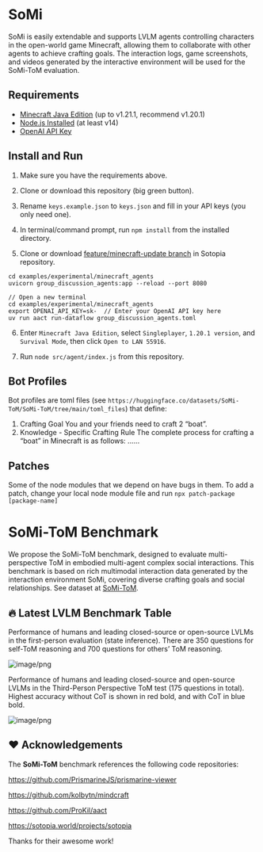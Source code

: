 # SoMi

SoMi is easily extendable and supports LVLM agents controlling characters in the open-world game Minecraft, allowing them to collaborate with other agents to achieve crafting goals. The interaction logs, game screenshots, and videos generated by the interactive environment will be used for the SoMi-ToM evaluation. 

## Requirements

- [Minecraft Java Edition](https://www.minecraft.net/en-us/store/minecraft-java-bedrock-edition-pc) (up to v1.21.1, recommend v1.20.1)
- [Node.js Installed](https://nodejs.org/) (at least v14)
- [OpenAI API Key](https://openai.com/blog/openai-api)

## Install and Run

1. Make sure you have the requirements above.

2. Clone or download this repository (big green button).

3. Rename `keys.example.json` to `keys.json` and fill in your API keys (you only need one).

4. In terminal/command prompt, run `npm install` from the installed directory.

5. Clone or download [feature/minecraft-update branch](https://github.com/sotopia-lab/sotopia/tree/feature/minecraft-update) in Sotopia repository.

```
cd examples/experimental/minecraft_agents
uvicorn group_discussion_agents:app --reload --port 8080
```

```
// Open a new terminal
cd examples/experimental/minecraft_agents
export OPENAI_API_KEY=sk-  // Enter your OpenAI API key here
uv run aact run-dataflow group_discussion_agents.toml
```

6. Enter `Minecraft Java Edition`, select `Singleplayer`, `1.20.1 version`, and `Survival Mode`, then click `Open to LAN 55916`.

7. Run `node src/agent/index.js` from this repository.

## Bot Profiles

Bot profiles are toml files (see `https://huggingface.co/datasets/SoMi-ToM/SoMi-ToM/tree/main/toml_files`) that define:

1. Crafting Goal
You and your friends need to craft 2 “boat”.
2. Knowledge - Specific Crafting Rule
The complete process for crafting a “boat” in Minecraft is as follows:
......

## Patches

Some of the node modules that we depend on have bugs in them. To add a patch, change your local node module file and run `npx patch-package [package-name]`

# SoMi-ToM Benchmark

We propose the SoMi-ToM benchmark, designed to evaluate multi-perspective ToM in embodied multi-agent complex social interactions. This benchmark is based on rich multimodal interaction data generated by the interaction environment SoMi, covering diverse crafting goals and social relationships.
See dataset at [SoMi-ToM](https://huggingface.co/datasets/SoMi-ToM/SoMi-ToM).

## 🔥 Latest LVLM Benchmark Table

Performance of humans and leading closed-source or open-source LVLMs in the first-person evaluation (state inference). There are 350 questions for self-ToM reasoning and 700 questions for others’ ToM reasoning. 

![image/png](https://storage.googleapis.com/minecraft_screenshot/table1.jpg)

Performance of humans and leading closed-source and open-source LVLMs in the Third-Person Perspective ToM test (175 questions in total). Highest accuracy without CoT is shown in red bold, and with CoT in blue bold. 

![image/png](https://storage.googleapis.com/minecraft_screenshot/table2.png)

## ❤️ Acknowledgements

The **SoMi-ToM** benchmark references the following code repositories:

https://github.com/PrismarineJS/prismarine-viewer

https://github.com/kolbytn/mindcraft

https://github.com/ProKil/aact

https://sotopia.world/projects/sotopia

Thanks for their awesome work!
